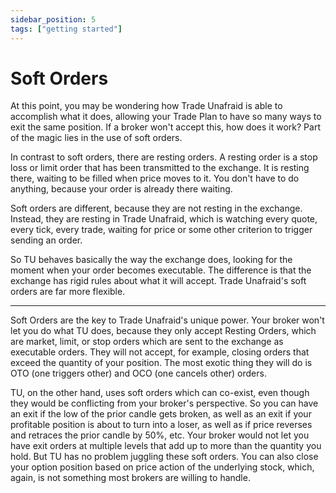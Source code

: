 ```yaml
---
sidebar_position: 5
tags: ["getting started"]
---
```

# Soft Orders
At this point, you may be wondering how Trade Unafraid is able to accomplish what it does, allowing your Trade Plan to have so many ways to exit the same position.  If a broker won't accept this, how does it work?  Part of the magic lies in the use of soft orders.

In contrast to soft orders, there are resting orders.  A resting order is a stop loss or limit order that has been transmitted to the exchange.  It is resting there, waiting to be filled when price moves to it.  You don't have to do anything, because your order is already there waiting.

Soft orders are different, because they are not resting in the exchange.  Instead, they are resting in Trade Unafraid, which is watching every quote, every tick, every trade, waiting for price or some other criterion to trigger sending an order.

So TU behaves basically the way the exchange does, looking for the moment when your order becomes executable.  The difference is that the exchange has rigid rules about what it will accept.  Trade Unafraid's soft orders are far more flexible.



---


Soft Orders are the key to Trade Unafraid's unique power.  Your broker won't let you do what TU does, because they only accept Resting Orders, which are market, limit, or stop orders which are sent to the exchange as executable orders.  They will not accept, for example, closing orders that exceed the quantity of your position.  The most exotic thing they will do is OTO (one triggers other) and OCO (one cancels other) orders.

TU, on the other hand, uses soft orders which can co-exist, even though they would be conflicting from your broker's perspective.  So you can have an exit if the low of the prior candle gets broken, as well as an exit if your profitable position is about to turn into a loser, as well as if price reverses and retraces the prior candle by 50%, etc.  Your broker would not let you have exit orders at multiple levels that add up to more than the quantity you hold.  But TU has no problem juggling these soft orders.  You can also close your option position based on price action of the underlying stock, which, again, is not something most brokers are willing to handle.
